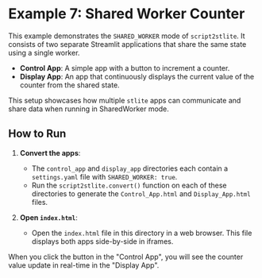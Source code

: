# Example 7: Shared Worker Counter

This example demonstrates the `SHARED_WORKER` mode of `script2stlite`. It consists of two separate Streamlit applications that share the same state using a single worker.

- **Control App**: A simple app with a button to increment a counter.
- **Display App**: An app that continuously displays the current value of the counter from the shared state.

This setup showcases how multiple `stlite` apps can communicate and share data when running in SharedWorker mode.

## How to Run

1.  **Convert the apps**:
    -   The `control_app` and `display_app` directories each contain a `settings.yaml` file with `SHARED_WORKER: true`.
    -   Run the `script2stlite.convert()` function on each of these directories to generate the `Control_App.html` and `Display_App.html` files.

2.  **Open `index.html`**:
    -   Open the `index.html` file in this directory in a web browser. This file displays both apps side-by-side in iframes.

When you click the button in the "Control App", you will see the counter value update in real-time in the "Display App".
